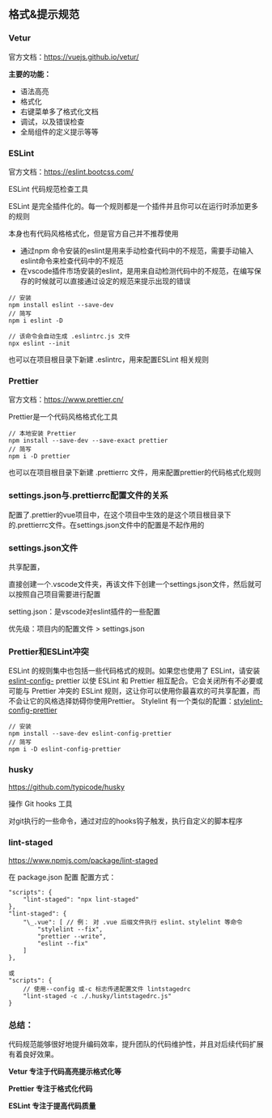 ## 格式&提示规范



### Vetur

官方文档：https://vuejs.github.io/vetur/

**主要的功能：**

- 语法高亮
- 格式化
- 右键菜单多了格式化文档
- 调试，以及错误检查
- 全局组件的定义提示等等



### ESLint

官方文档：https://eslint.bootcss.com/

ESLint 代码规范检查工具

ESLint 是完全插件化的。每一个规则都是一个插件并且你可以在运行时添加更多的规则

本身也有代码风格格式化，但是官方自己并不推荐使用

- 通过npm 命令安装的eslint是用来手动检查代码中的不规范，需要手动输入eslint命令来检查代码中的不规范
- 在vscode插件市场安装的eslint，是用来自动检测代码中的不规范，在编写保存的时候就可以直接通过设定的规范来提示出现的错误



```
// 安装
npm install eslint --save-dev
// 简写
npm i eslint -D

// 该命令会自动生成 .eslintrc.js 文件
npx eslint --init 
```

也可以在项目根目录下新建 .eslintrc，用来配置ESLint 相关规则



### Prettier

官方文档：https://www.prettier.cn/

Prettier是一个代码风格格式化工具

```
// 本地安装 Prettier
npm install --save-dev --save-exact prettier
// 简写
npm i -D prettier 
```

也可以在项目根目录下新建 .prettierrc 文件，用来配置prettier的代码格式化规则



### settings.json与.prettierrc配置文件的关系

配置了.prettier的vue项目中，在这个项目中生效的是这个项目根目录下的.prettierrc文件。在settings.json文件中的配置是不起作用的



### settings.json文件

共享配置，

直接创建一个.vscode文件夹，再该文件下创建一个settings.json文件，然后就可以按照自己项目需要进行配置

setting.json：是vscode对eslint插件的一些配置



优先级：项目内的配置文件 > settings.json



### Prettier和ESLint冲突

ESLint 的规则集中也包括一些代码格式的规则。如果您也使用了 ESLint，请安装[eslint-config-](https://github.com/prettier/eslint-config-prettier#installation) prettier 以使 ESLint 和 Prettier 相互配合。它会关闭所有不必要或可能与 Prettier 冲突的 ESLint 规则，这让你可以使用你最喜欢的可共享配置，而不会让它的风格选择妨碍你使用Prettier。 Stylelint 有一个类似的配置：[stylelint-config-prettier](https://github.com/prettier/stylelint-config-prettier)

```
// 安装
npm install --save-dev eslint-config-prettier
// 简写
npm i -D eslint-config-prettier
```





### husky

https://github.com/typicode/husky

操作 Git hooks 工具

对git执行的一些命令，通过对应的hooks钩子触发，执行自定义的脚本程序





### lint-staged

https://www.npmjs.com/package/lint-staged

在 package.json 配置
配置方式：

```
"scripts": {
	"lint-staged": "npx lint-staged"
},
"lint-staged": {
    "\_.vue": [ // 例： 对 .vue 后缀文件执行 eslint、stylelint 等命令
        "stylelint --fix",
        "prettier --write",
        "eslint --fix"
	]
},

或
"scripts": {
	// 使用--config 或-c 标志传递配置文件 lintstagedrc
	"lint-staged -c ./.husky/lintstagedrc.js"
}
```



### 总结：

代码规范能够很好地提升编码效率，提升团队的代码维护性，并且对后续代码扩展有着良好效果。



**Vetur 专注于代码高亮提示格式化等**

**Prettier 专注于格式化代码**

**ESLint 专注于提高代码质量**

